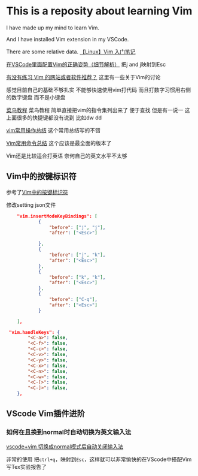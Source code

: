# This is a reposity about learning Vim
I have made up my mind to learn Vim.

And I have installed Vim extension in my VSCode.

There are some relative data.
[【Linux】Vim 入门笔记](https://imageslr.com/2021/vim.html)

[在VSCode里面配置Vim的正确姿势（细节解析）](https://zhuanlan.zhihu.com/p/188499395) 把j and j映射到Esc

[有没有练习 Vim 的网站或者软件推荐？](https://www.v2ex.com/t/830497)  这里有一些关于Vim的讨论

感觉目前自己的基础不够扎实 不能够快速使用vim打代码 而且打数字习惯用右侧的数字键盘 而不是小键盘

[菜鸟教程](https://www.runoob.com/linux/linux-vim.html)  菜鸟教程 简单直接把vim的指令集列出来了 便于查找
但是有一说一 这上面很多的快捷键都没有说到 比如dw dd

[vim常用操作总结](https://github.com/chenxiaochun/blog/issues/60) 这个常用总结写的不错

[Vim常用命令总结](https://github.com/czla/awesome-linux-command/blob/master/Vim.md)  这个应该是最全面的版本了

Vim还是比较适合打英语 奈何自己的英文水平不太够

## Vim中的按键标识符
参考了[Vim中的按键标识符](https://blog.csdn.net/lxyoucan/article/details/114261944)

修改setting json文件
```json
    "vim.insertModeKeyBindings": [
            {
                "before": ["j", "j"],
                "after": ["<Esc>"]

            },
            {
                "before": ["j", "k"],
                "after": ["<Esc>"]
            },
            {
                "before": ["k", "k"],
                "after": ["<Esc>"]
            },
            {
                "before": ["C-q"],
                "after": ["<Esc>"]
            }

    ],

 "vim.handleKeys": {
        "<C-a>": false,
        "<C-f>": false,
        "<C-c>": false,
        "<C-v>": false,
        "<C-y>": false,
        "<C-x>": false,
        "<C-n>": false,
        "<C-w>": false,
        "<C-[>": false,
        "<C-]>": false,
    },
```
## VScode Vim插件进阶
### 如何在且换到normal时自动切换为英文输入法
[vscode+vim 切换成normal模式后自动关闭输入法](https://blog.csdn.net/Losk_0/article/details/105520634)

非常的使用 把`ctrl+q`，映射到`Esc`，这样就可以非常愉快的在VScode中搭配Vim写Tex实验报告了